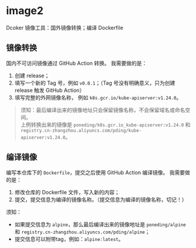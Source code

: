 # image2

Dcoker 镜像工具：国外镜像转换；编译 Dockerfile

## 镜像转换

国内不可访问镜像通过 GitHub Action 转换。
我需要做的是：

1. 创建 release；
2. 填写一个新的 Tag 号，例如 `v0.0.1`；（Tag 号没有明确意义，只为创建 release 触发 GitHub Action）
3. 填写完整的外网镜像名称， 例如 `k8s.gcr.io/kube-apiserver:v1.24.0`。

> 须知：最后编译出来的镜像地址只会保留镜像名称，不会保留域名或命名空间。  
> 上例转换出来的镜像是 `poneding/k8s.gcr.io_kube-apiserver:v1.24.0` 和 `registry.cn-zhangzhou.aliyuncs.com/pding/kube-apiserver:v1.24.0`。

## 编译镜像

编写本仓库下的 `Dockerfile`，提交之后使用 GitHub Action 编译镜像。
我需要做的是：

1. 修改仓库的 Dockerfile 文件，写入新的内容；
2. 提交，提交信息为编译的镜像名称。（提交信息为编译的镜像名称，切记！）

须知：

- 如果提交信息为 `alpine`，那么最后编译出来的镜像地址是 `poneding/alpine` 和 `registry.cn-zhangzhou.aliyuncs.com/pding/alpine`；
- 提交信息可以附带tag，例如：`alpine:latest`。
